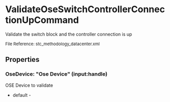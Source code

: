 # ValidateOseSwitchControllerConnectionUpCommand

Validate the switch block and the controller connection is up

<font size="2">File Reference: stc_methodology_datacenter.xml</font>

## Properties

### OseDevice: "Ose Device" (input:handle)

OSE Device to validate

* default - 
